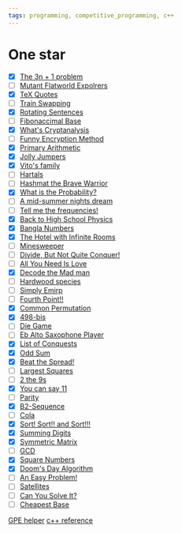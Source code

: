 ```yaml
---
tags: programming, competitive_programming, c++
---
```

# One star
- [x] [The 3n + 1 problem](https://zerojudge.tw/ShowProblem?problemid=c039)
- [ ] [Mutant Flatworld Expolrers](https://zerojudge.tw/ShowProblem?problemid=c082)
- [x] [TeX Quotes](https://zerojudge.tw/ShowProblem?problemid=c007)
- [ ] [Train Swapping](https://zerojudge.tw/ShowProblem?problemid=e561)
- [x] [Rotating Sentences](https://zerojudge.tw/ShowProblem?problemid=c045)
- [ ] [Fibonaccimal Base](https://zerojudge.tw/ShowProblem?problemid=a134)
- [x] [What's Cryptanalysis](https://zerojudge.tw/ShowProblem?problemid=c044)
- [ ] [Funny Encryption Method](https://zerojudge.tw/ShowProblem?problemid=e545)
- [x] [Primary Arithmetic](https://zerojudge.tw/ShowProblem?problemid=c014)
- [x] [Jolly Jumpers](https://zerojudge.tw/ShowProblem?problemid=d097)
- [x] [Vito's family](https://zerojudge.tw/ShowProblem?problemid=a737)
- [ ] [Hartals](https://zerojudge.tw/ShowProblem?problemid=e579)
- [ ] [Hashmat the Brave Warrior](https://zerojudge.tw/ShowProblem?problemid=a012)
- [x] [What is the Probability?](https://zerojudge.tw/ShowProblem?problemid=e510)
- [ ] [A mid-summer nights dream](https://zerojudge.tw/ShowProblem?problemid=e606)
- [ ] [Tell me the frequencies!](https://zerojudge.tw/ShowProblem?problemid=c012)
- [x] [Back to High School Physics](https://zerojudge.tw/ShowProblem?problemid=d226)
- [x] [Bangla Numbers](https://zerojudge.tw/ShowProblem?problemid=a741)
- [x] [The Hotel with Infinite Rooms](https://zerojudge.tw/ShowProblem?problemid=e555)
- [ ] [Minesweeper](https://zerojudge.tw/ShowProblem?problemid=e605)
- [ ] [Divide, But Not Quite Conquer!](https://zerojudge.tw/ShowProblem?problemid=e566)
- [ ] [All You Need Is Love](https://zerojudge.tw/ShowProblem?problemid=d306)
- [x] [Decode the Mad man](https://zerojudge.tw/ShowProblem?problemid=e578)
- [ ] [Hardwood species](https://zerojudge.tw/ShowProblem?problemid=d492)
- [ ] [Simply Emirp](https://zerojudge.tw/ShowProblem?problemid=d387)
- [ ] [Fourth Point!!](https://zerojudge.tw/ShowProblem?problemid=e512)
- [x] [Common Permutation](https://zerojudge.tw/ShowProblem?problemid=e507)
- [x] [498-bis](https://zerojudge.tw/ShowProblem?problemid=f444)
- [ ] [Die Game](https://zerojudge.tw/ShowProblem?problemid=e516)
- [ ] [Eb Alto Saxophone Player](https://zerojudge.tw/ShowProblem?problemid=e531)
- [x] [List of Conquests](https://zerojudge.tw/ShowProblem?problemid=a743)
- [x] [Odd Sum](https://zerojudge.tw/ShowProblem?problemid=c022)
- [x] [Beat the Spread!](https://zerojudge.tw/ShowProblem?problemid=c004)
- [ ] [Largest Squares](https://zerojudge.tw/ShowProblem?problemid=e575)
- [ ] [2 the 9s](https://zerojudge.tw/ShowProblem?problemid=d672)
- [x] [You can say 11](https://zerojudge.tw/ShowProblem?problemid=d235)
- [ ] [Parity](https://zerojudge.tw/ShowProblem?problemid=a132)
- [x] [B2-Sequence](https://zerojudge.tw/ShowProblem?problemid=d123)
- [ ] [Cola](https://zerojudge.tw/ShowProblem?problemid=d189)
- [x] [Sort! Sort!! and Sort!!!](https://zerojudge.tw/ShowProblem?problemid=d750)
- [x] [Summing Digits](https://zerojudge.tw/ShowProblem?problemid=c813)
- [x] [Symmetric Matrix](https://zerojudge.tw/ShowProblem?problemid=e513)
- [ ] [GCD](https://zerojudge.tw/ShowProblem?problemid=d255)
- [x] [Square Numbers](https://zerojudge.tw/ShowProblem?problemid=d186)
- [x] [Doom's Day Algorithm](https://zerojudge.tw/ShowProblem?problemid=f709)
- [ ] [An Easy Problem!](https://onlinejudge.org/index.php?option=com_onlinejudge&Itemid=8&page=show_problem&problem=1034)
- [ ] [Satellites](https://onlinejudge.org/index.php?option=com_onlinejudge&Itemid=8&page=show_problem&problem=1162)
- [ ] [Can You Solve It?](https://onlinejudge.org/index.php?option=com_onlinejudge&Itemid=8&page=show_problem&problem=1583)
- [ ] [Cheapest Base](https://onlinejudge.org/index.php?option=com_onlinejudge&Itemid=8&page=show_problem&problem=1946)

[GPE helper](https://gpe-helper.setsal.dev/problems)
[c++ reference](https://cplusplus.com/reference/)